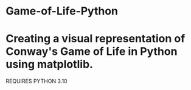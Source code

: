# Game-of-Life-Python

# Creating a visual representation of Conway's Game of Life in Python using matplotlib.

REQUIRES PYTHON 3.10
